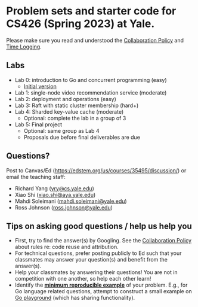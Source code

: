 # Problem sets and starter code for CS426 (Spring 2023) at Yale.

Please make sure you read and understood the [Collaboration Policy](collaboration_policy.md) and [Time Logging](time_logging.md).

## Labs
 - Lab 0: introduction to Go and concurrent programming (easy)
   - [Initial version](lab0/lab0.md)
 - Lab 1: single-node video recommendation service (moderate)
 - Lab 2: deployment and operations (easy)
 - Lab 3: Raft with static cluster membership (hard+)
 - Lab 4: Sharded key-value cache (moderate)
   - Optional: complete the lab in a group of 3
 - Lab 5: Final project
   - Optional: same group as Lab 4
   - Proposals due before final deliverables are due

## Questions?
Post to Canvas/Ed (https://edstem.org/us/courses/35495/discussion/) or email the teaching staff:
  - Richard Yang (yry@cs.yale.edu)
  - Xiao Shi (xiao.shi@aya.yale.edu)
  - Mahdi Soleimani (mahdi.soleimani@yale.edu)
  - Ross Johnson (ross.johnson@yale.edu)

## Tips on asking good questions / help us help you
- First, try to find the answer(s) by Googling. See the [Collaboration Policy](collaboration_policy.md) about rules re: code reuse and attribution.
- For technical questions, prefer posting publicly to Ed such that your classmates may answer your question(s) and benefit from the answer(s).
- Help your classmates by answering their questions! You are not in competition with one another, so help each other learn!
- Identify the [**minimum reproducible example**](https://myweb.uiowa.edu/pbreheny/reproducible.html) of your problem. E.g., for Go language related questions, attempt to construct a small example on [Go playground](https://go.dev/play/) (which has sharing functionality).

